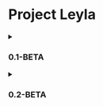 # Project Leyla

<details>
<summary><h3>0.1-BETA</h3></summary>
In the console, you can highlight the text you want to search. If you right-click on the selected text, a window will appear in which you need to select the "Search on perplexity.ai" item. Then a browser window will appear with your request for perplexity.ai 
 <br><br>
<img align="left" width="850" src="https://user-images.githubusercontent.com/107635322/236846288-4e255cd1-b222-4f69-ba87-bd833774d1e1.gif">

</details>
 
 
<details>
<summary><h3>0.2-BETA</h3></summary>
Add a window for perplexity.ai for comfortable use. If you right-click on the selected text, a window will appear in which you need to select the "Search on perplexity.ai" item. Then a window will appear with your request for perplexity.ai 
 <br><br>
 
<img align="left" width="850" src="https://github.com/chiratsxki/ProjectLeyla/assets/107635322/d1da443c-f4e6-4ac7-abeb-68838990930a">
 <br><br><br><br><br><br><br><br><br><br><br><br><br><br><br><br><br><br><br><br>
 
 <hr>
<img align="left" width="850" src="https://github.com/chiratsxki/ProjectLeyla/assets/107635322/95bb1f71-754c-4d2e-9b5d-4bb1fed97301">
</details>



